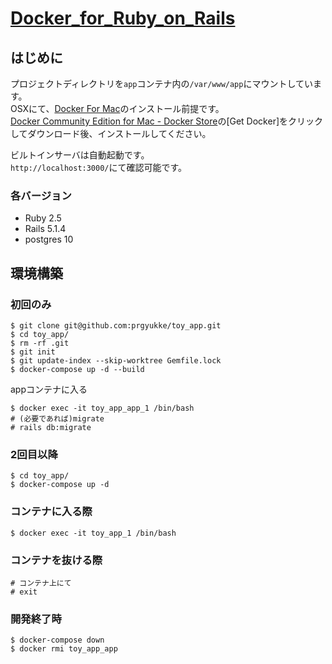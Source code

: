 # [Docker_for_Ruby_on_Rails](https://github.com/prgyukke/Docker_for_Ruby_on_Rails)
## はじめに
プロジェクトディレクトリを`app`コンテナ内の`/var/www/app`にマウントしています。  
OSXにて、[Docker For Mac](https://www.docker.com/docker-mac)のインストール前提です。  
[Docker Community Edition for Mac - Docker Store](https://store.docker.com/editions/community/docker-ce-desktop-mac)の[Get Docker]をクリックしてダウンロード後、インストールしてください。 
  
ビルトインサーバは自動起動です。  
`http://localhost:3000/`にて確認可能です。  

### 各バージョン
- Ruby 2.5
- Rails 5.1.4
- postgres 10

## 環境構築
### 初回のみ
```
$ git clone git@github.com:prgyukke/toy_app.git
$ cd toy_app/
$ rm -rf .git
$ git init
$ git update-index --skip-worktree Gemfile.lock
$ docker-compose up -d --build
```

appコンテナに入る
```
$ docker exec -it toy_app_app_1 /bin/bash
# (必要であれば)migrate
# rails db:migrate
```

### 2回目以降
```
$ cd toy_app/
$ docker-compose up -d
```

### コンテナに入る際
```
$ docker exec -it toy_app_1 /bin/bash
```

### コンテナを抜ける際
```
# コンテナ上にて
# exit
```

### 開発終了時
```
$ docker-compose down
$ docker rmi toy_app_app
```
